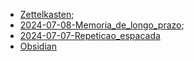 - [Zettelkasten](Zettelkasten);
- [2024-07-08-Memoria_de_longo_prazo](_insight/2024/07/2024-07-08-Memoria_de_longo_prazo.md);
- [2024-07-07-Repeticao_espacada](_insight/2024/07/2024-07-07-Repeticao_espacada.md)
- [Obsidian](api/2024/06/2024-06-30-Obsidian.md)